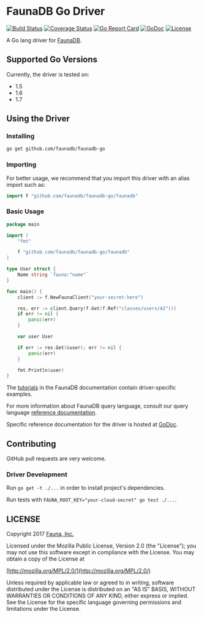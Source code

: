 # FaunaDB Go Driver

[![Build Status](https://travis-ci.org/faunadb/faunadb-go.svg?branch=master)](https://travis-ci.org/faunadb/faunadb-go)
[![Coverage Status](https://codecov.io/gh/faunadb/faunadb-go/branch/master/graph/badge.svg)](https://codecov.io/gh/faunadb/faunadb-go)
[![Go Report Card](https://goreportcard.com/badge/github.com/faunadb/faunadb-go)](https://goreportcard.com/report/github.com/faunadb/faunadb-go)
[![GoDoc](https://godoc.org/github.com/faunadb/faunadb-go/faunadb?status.svg)](https://godoc.org/github.com/faunadb/faunadb-go/faunadb)
[![License](https://img.shields.io/badge/license-MPL_2.0-blue.svg?maxAge=2592000)](https://raw.githubusercontent.com/faunadb/faunadb-go/master/LICENSE)

A Go lang driver for [FaunaDB](https://fauna.com/).

## Supported Go Versions

Currently, the driver is tested on:
- 1.5
- 1.6
- 1.7

## Using the Driver

### Installing

```bash
go get github.com/faunadb/faunadb-go
```

### Importing

For better usage, we recommend that you import this driver with an alias import
such as:

```go
import f "github.com/faunadb/faunadb-go/faunadb"
```

### Basic Usage

```go
package main

import (
	"fmt"

	f "github.com/faunadb/faunadb-go/faunadb"
)

type User struct {
	Name string `fauna:"name"`
}

func main() {
	client := f.NewFaunaClient("your-secret-here")

	res, err := client.Query(f.Get(f.Ref("classes/users/42")))
	if err != nil {
		panic(err)
	}

	var user User

	if err := res.Get(&user); err != nil {
		panic(err)
	}

	fmt.Println(user)
}
```

The [tutorials](https://fauna.com/tutorials) in the FaunaDB documentation
contain driver-specific examples.

For more information about FaunaDB query language, consult our query language
[reference documentation](https://fauna.com/documentation/queries).

Specific reference documentation for the driver is hosted at
[GoDoc](https://godoc.org/github.com/faunadb/faunadb-go/faunadb).

## Contributing

GitHub pull requests are very welcome.

### Driver Development

Run `go get -t ./...` in order to install project's dependencies.

Run tests with `FAUNA_ROOT_KEY="your-cloud-secret" go test ./...`.

## LICENSE

Copyright 2017 [Fauna, Inc.](https://fauna.com/)

Licensed under the Mozilla Public License, Version 2.0 (the
"License"); you may not use this software except in compliance with
the License. You may obtain a copy of the License at

[http://mozilla.org/MPL/2.0/](http://mozilla.org/MPL/2.0/)

Unless required by applicable law or agreed to in writing, software
distributed under the License is distributed on an "AS IS" BASIS,
WITHOUT WARRANTIES OR CONDITIONS OF ANY KIND, either express or
implied. See the License for the specific language governing
permissions and limitations under the License.
